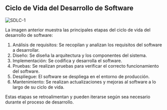 ## Ciclo de Vida del Desarrollo de Software

![SDLC-1](https://github.com/user-attachments/assets/ff809491-20cd-4ce6-b617-227e452da7ee)

La imagen anterior muestra las principales etapas del ciclo de vida del desarrollo de software:

1. Análisis de requisitos: Se recopilan y analizan los requisitos del software a desarrollar.
2. Diseño: Se diseña la arquitectura y los componentes del sistema.
3. Implementación: Se codifica y desarrolla el software.
4. Pruebas: Se realizan pruebas para verificar el correcto funcionamiento del software.
5. Despliegue: El software se despliega en el entorno de producción.
6. Mantenimiento: Se realizan actualizaciones y mejoras al software a lo largo de su ciclo de vida.

Estas etapas se retroalimentan y pueden iterarse según sea necesario durante el proceso de desarrollo.

<!--
LEER: https://geekflare.com/es/software-development-life-cycle-sdlc-guide/
https://www.slideteam.net/blog/que-es-el-ciclo-de-vida-del-desarrollo-de-software-una-guia-completa-con-fases-y-modelos-plantillas?lang=Spanish
-->
